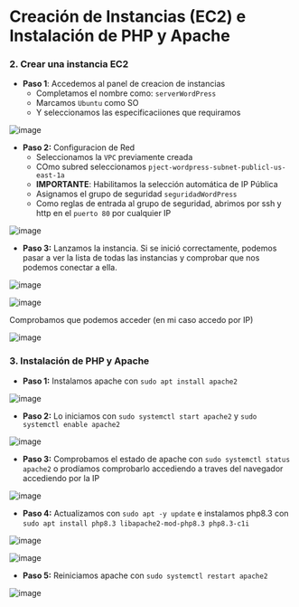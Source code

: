 # Creación de Instancias (EC2) e Instalación de PHP y Apache

### 2. Crear una instancia EC2

- **Paso 1**: Accedemos al panel de creacion de instancias
  - Completamos el nombre como: `serverWordPress`
  - Marcamos `Ubuntu` como SO
  - Y seleccionamos las especificaciiones que requiramos

![image](https://github.com/user-attachments/assets/3f490683-8c26-40ac-8132-6e485e7e10f1)

- **Paso 2:** Configuracion de Red
  - Seleccionamos la `VPC` previamente creada
  - COmo subred seleccionamos `pject-wordpress-subnet-publicl-us-east-1a`
  - **IMPORTANTE**: Habilitamos la selección automática de IP Pública
  - Asignamos el grupo de seguridad `seguridadWordPress`
  - Como reglas de entrada al grupo de seguridad, abrimos por ssh y http en el `puerto 80` por cualquier IP
 
![image](https://github.com/user-attachments/assets/258820f4-6b57-4504-932b-fc9b1ca37363)

- **Paso 3:** Lanzamos la instancia. Si se inició correctamente, podemos pasar a ver la lista de todas las instancias y comprobar que nos podemos conectar a ella.

![image](https://github.com/user-attachments/assets/30c3cfbc-6640-421d-bae7-2591f0152702)

![image](https://github.com/user-attachments/assets/1d9e7b62-8f2d-4d71-91b1-036a25db5e58)

Comprobamos que podemos acceder (en mi caso accedo por IP)

![image](https://github.com/user-attachments/assets/5678ea1b-1314-4653-8fa0-d7ef75b457b6)

### 3. Instalación de PHP y Apache

- **Paso 1:** Instalamos apache con `sudo apt install apache2`

![image](https://github.com/user-attachments/assets/30ebff6c-9065-48ec-8c1c-16b2f7c34fe0)

- **Paso 2:** Lo iniciamos con `sudo systemctl start apache2` y `sudo systemctl enable apache2`

![image](https://github.com/user-attachments/assets/5847b441-c4fc-4267-bb49-c8a46e05d58b)

- **Paso 3:** Comprobamos el estado de apache con `sudo systemctl status apache2` o prodíamos comprobarlo accediendo a traves del navegador accediendo por la IP

![image](https://github.com/user-attachments/assets/b6c00af7-625f-40be-b17a-31710f8b6483)

- **Paso 4:** Actualizamos con `sudo apt -y update` e instalamos php8.3 con `sudo apt install php8.3 libapache2-mod-php8.3 php8.3-c1i`

![image](https://github.com/user-attachments/assets/621dd701-92b9-4fbc-b9bc-9440792cf407)

![image](https://github.com/user-attachments/assets/b564ee3e-192d-4d0c-ba04-ea6d6f49f615)

- **Paso 5:** Reiniciamos apache con `sudo systemctl restart apache2`

![image](https://github.com/user-attachments/assets/e59e42d3-f8e8-49be-81ec-68330b3b12db)
